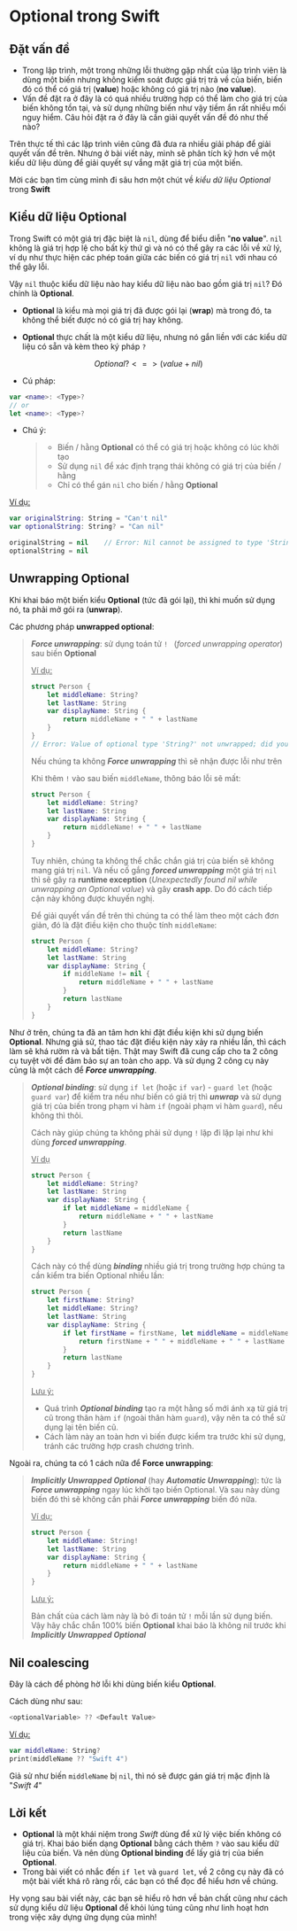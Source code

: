 # Optional trong Swift

## Đặt vấn đề

- Trong lập trình, một trong những lỗi thường gặp nhất của lập trình viên là dùng một biến nhưng không kiểm soát được giá trị trả về của biến, biến đó có thể có giá trị (**value**) hoặc không có giá trị nào (**no value**).
- Vấn đề đặt ra ở đây là có quá nhiều trường hợp có thể làm cho giá trị của biến không tồn tại, và sử dụng những biến như vậy tiềm ẩn rất nhiều mối nguy hiểm. Câu hỏi đặt ra ở đây là cần giải quyết vấn đề đó như thế nào?

Trên thực tế thì các lập trình viên cũng đã đưa ra nhiều giải pháp để giải quyết vấn đề trên. Nhưng ở bài viết này, mình sẽ phân tích kỹ hơn về một kiểu dữ liệu dùng để giải quyết sự vắng mặt giá trị của một biến.

Mời các bạn tìm cùng mình đi sâu hơn một chút về *kiểu dữ liệu Optional* trong **Swift**

## Kiểu dữ liệu Optional

Trong Swift có một giá trị đặc biệt là `nil`, dùng để biểu diễn "**no value**". `nil` không là giá trị hợp lệ cho bất kỳ thứ gì và nó có thể gây ra các lỗi về xử lý, ví dụ như thực hiện các phép toán giữa các biến có giá trị `nil` với nhau có thể gây lỗi.

Vậy `nil` thuộc kiểu dữ liệu nào hay kiểu dữ liệu nào bao gồm giá trị `nil`? Đó chính là **Optional**.

- **Optional** là kiểu mà mọi giá trị đã được gói lại (**wrap**) mà trong đó, ta không thể biết được nó có giá trị hay không.


- **Optional** thực chất là một kiểu dữ liệu, nhưng nó gắn liền với các kiểu dữ liệu có sẵn và kèm theo ký pháp `?`

$$
Optional?		<=>		(value + nil)
$$

- Cú pháp:

```swift
var <name>: <Type>?
// or
let <name>: <Type>?
```

- Chú ý:

  > - Biến / hằng **Optional** có thể có giá trị hoặc không có lúc khởi tạo
  > - Sử dụng `nil` để xác định trạng thái không có giá trị của biến / hằng
  > - Chỉ có thể gán `nil` cho biến / hằng **Optional**

<u>Ví dụ:</u>

```swift
var originalString: String = "Can't nil"
var optionalString: String? = "Can nil"

originalString = nil	// Error: Nil cannot be assigned to type 'String'
optionalString = nil	
```

## Unwrapping Optional

Khi khai báo một biến kiểu **Optional** (tức đã gói lại), thì khi muốn sử dụng nó, ta phải mở gói ra (**unwrap**).

Các phương pháp **unwrapped optional**:

> ***Force unwrapping***: sử dụng toán tử `! ` (*forced unwrapping operator*) sau biến **Optional**
>
> <u>Ví dụ:</u>
>
> ```swift
> struct Person {
>     let middleName: String?
>     let lastName: String
>     var displayName: String {
>         return middleName + " " + lastName
>     }
> }
> // Error: Value of optional type 'String?' not unwrapped; did you mean to use '!' or '?'?
> ```
>
> Nếu chúng ta không ***Force unwrapping*** thì sẽ nhận được lỗi như trên
>
> Khi thêm `!` vào sau biến `middleName`, thông báo lỗi sẽ mất:
>
> ```swift
> struct Person {
>     let middleName: String?
>     let lastName: String
>     var displayName: String {
>         return middleName! + " " + lastName
>     }
> }
> ```
>
> Tuy nhiên, chúng ta không thể chắc chắn giá trị của biến sẽ không mang giá trị `nil`. Và nếu cố gắng ***forced unwrapping*** một giá trị `nil` thì sẽ gây ra **runtime exception** (*Unexpectedly found nil while unwrapping an Optional value*) và gây **crash app**. Do đó cách tiếp cận này không được khuyến nghị.
>
> Để giải quyết vấn đề trên thì chúng ta có thể làm theo một cách đơn giản, đó là đặt điều kiện cho thuộc tính `middleName`:
>
> ```swift
> struct Person {
>     let middleName: String?
>     let lastName: String
>     var displayName: String {
>         if middleName != nil {
>             return middleName + " " + lastName
>         }
>         return lastName
>     }
> }
> ```

Như ở trên, chúng ta đã an tâm hơn khi đặt điều kiện khi sử dụng biến **Optional**. Nhưng giả sử, thao tác đặt điều kiện này xảy ra nhiều lần, thì cách làm sẽ khá rườm rà và bất tiện. Thật may Swift đã cung cấp cho ta 2 công cụ tuyệt vời để đảm bảo sự an toàn cho app. Và sử dụng 2 công cụ này cũng là một cách để ***Force unwrapping***.

> ***Optional binding***: sử dụng `if let` (hoặc `if var`) - `guard let` (hoặc `guard var`) để kiểm tra nếu như biến có giá trị thì ***unwrap*** và sử dụng giá trị của biến trong phạm vi hàm `if` (ngoài phạm vi hàm `guard`), nếu không thì thôi.
>
> Cách này giúp chúng ta không phải sử dụng `!` lặp đi lặp lại như khi dùng ***forced unwrapping***.
>
> <u>Ví dụ</u>
>
> ```swift
> struct Person {
>     let middleName: String?
>     let lastName: String
>     var displayName: String {
>         if let middleName = middleName {
>             return middleName + " " + lastName
>         }
>         return lastName
>     }
> }
> ```
>
> Cách này có thể dùng ***binding*** nhiều giá trị trong trường hợp chúng ta cần kiểm tra biến Optional nhiều lần:
>
> ```swift
> struct Person {
>     let firstName: String?
>     let middleName: String?
>     let lastName: String
>     var displayName: String {
>         if let firstName = firstName, let middleName = middleName {
>             return firstName + " " + middleName + " " + lastName
>         }
>         return lastName
>     }
> }
> ```
>
> <u>Lưu ý:</u>
>
> - Quá trình ***Optional binding*** tạo ra một hằng số mới ánh xạ từ giá trị cũ trong thân 			hàm `if` (ngoài thân hàm `guard`), vậy nên ta có thể sử dụng lại tên biến cũ.
> - Cách làm này an toàn hơn vì biến được kiểm tra trước khi sử dụng, tránh các trường hợp crash chương trình.

Ngoài ra, chúng ta có 1 cách nữa để **Force unwrapping**:

> ***Implicitly Unwrapped Optional*** (hay ***Automatic Unwrapping***): tức là ***Force unwrapping*** ngay lúc khởi tạo biến Optional. Và sau này dùng biến đó thì sẽ không cần phải ***Force unwrapping*** biến đó nữa.
>
> <u>Ví dụ:</u>
>
> ```swift
> struct Person {
>     let middleName: String!
>     let lastName: String
>     var displayName: String {
>         return middleName + " " + lastName
>     }
> }
> ```
>
> <u>Lưu ý:</u>
>
> Bản chất của cách làm này là bỏ đi toán tử `!` mỗi lần sử dụng biến. Vậy hãy chắc chắn 100% biến **Optional** khai báo là không nil trước khi ***Implicitly Unwrapped Optional***

## Nil coalescing

Đây là cách để phòng hờ lỗi khi dùng biến kiểu **Optional**. 

Cách dùng như sau:

```swift
<optionalVariable> ?? <Default Value>
```

<u>Ví dụ:</u>

```swift
var middleName: String?
print(middleName ?? "Swift 4")
```

Giả sử như biến `middleName` bị `nil`, thì nó sẽ được gán giá trị mặc định là "*Swift 4*"

## Lời kết

- **Optional** là một khái niệm trong *Swift* dùng để xử lý việc biến không có giá trị. Khai báo biến dạng **Optional** bằng cách thêm `?` vào sau kiểu dữ liệu của biến. Và nên dùng **Optional binding** để lấy giá trị của biến **Optional**.
- Trong bài viết có nhắc đến `if let` và `guard let`, về 2 công cụ này đã có một bài viết khá rõ ràng rồi, các bạn có thể đọc để hiểu hơn về chúng.

Hy vọng sau bài viết này, các bạn sẽ hiểu rõ hơn về bản chất cũng như cách sử dụng kiểu dữ liệu **Optional** để khỏi lúng túng cũng như linh hoạt hơn trong việc xây dựng ứng dụng của mình!